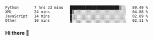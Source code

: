 <!--START_SECTION:waka-->

```text
Python       7 hrs 33 mins   ██████████████████████▒░░   89.49 %
XML          24 mins         █▒░░░░░░░░░░░░░░░░░░░░░░░   04.88 %
JavaScript   14 mins         ▓░░░░░░░░░░░░░░░░░░░░░░░░   02.89 %
Other        10 mins         ▓░░░░░░░░░░░░░░░░░░░░░░░░   02.11 %
```

<!--END_SECTION:waka-->

### Hi there 👋

<!--
**DnC275/DnC275** is a ✨ _special_ ✨ repository because its `README.md` (this file) appears on your GitHub profile.

Here are some ideas to get you started:

- 🔭 I’m currently working on ...
- 🌱 I’m currently learning ...
- 👯 I’m looking to collaborate on ...
- 🤔 I’m looking for help with ...
- 💬 Ask me about ...
- 📫 How to reach me: ...
- 😄 Pronouns: ...
- ⚡ Fun fact: ...
-->
